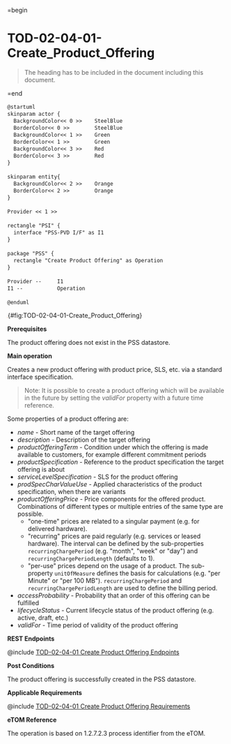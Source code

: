 =begin

# TOD-02-04-01-Create_Product_Offering

> The heading has to be included in the document including this document.

=end

```plantuml
@startuml
skinparam actor {
  BackgroundColor<< 0 >> 	SteelBlue
  BorderColor<< 0 >> 		SteelBlue
  BackgroundColor<< 1 >> 	Green
  BorderColor<< 1 >> 		Green
  BackgroundColor<< 3 >> 	Red
  BorderColor<< 3 >> 		Red
}

skinparam entity{
  BackgroundColor<< 2 >> 	Orange
  BorderColor<< 2 >> 		Orange
}

Provider << 1 >>

rectangle "PSI" {
  interface "PSS-PVD I/F" as I1
}

package "PSS" {
  rectangle "Create Product Offering" as Operation
}

Provider --	    I1
I1 --           Operation

@enduml

```

![TOD-02-04-01: Create Product Offering](../../common/pixel.png){#fig:TOD-02-04-01-Create_Product_Offering}

**Prerequisites**

The product offering does not exist in the PSS datastore.

**Main operation**

Creates a new product offering with product price, SLS, etc. via a standard interface specification.

> Note: It is possible to create a product offering which will be available in the future by setting the *validFor* property with a future time reference.

Some properties of a product offering are:

* *name* - Short name of the target offering
* *description* - Description of the target offering
* *productOfferingTerm* - Condition under which the offering is made available to customers, for example different commitment periods
* *productSpecification* - Reference to the product specification the target offering is about
* *serviceLevelSpecification* - SLS for the product offering
* *prodSpecCharValueUse* - Applied characteristics of the product specification, when there are variants
* *productOfferingPrice* - Price components for the offered product.
  Combinations of different types or multiple entries of the same type are possible.
  * "one-time" prices are related to a singular payment (e.g. for delivered hardware).
  * "recurring" prices are paid regularly (e.g. services or leased hardware).
    The interval can be defined by the sub-properties `recurringChargePeriod` (e.g. "month", "week" or "day") and `recurringChargePeriodLength` (defaults to 1).
  * "per-use" prices depend on the usage of a product.
    The sub-property `unitOfMeasure` defines the basis for calculations (e.g. "per Minute" or "per 100 MB").
    `recurringChargePeriod` and `recurringChargePeriodLength` are used to define the billing period.
* *accessProbability* - Probability that an order of this offering can be fulfilled
* *lifecycleStatus* - Current lifecycle status of the product offering (e.g. active, draft, etc.)
* *validFor* - Time period of validity of the product offering

**REST Endpoints**

@include [TOD-02-04-01 Create Product Offering Endpoints](endpoints/TOD-02-04-01-Create_Product_Offering-endpoints.md)

**Post Conditions**

The product offering is successfully created in the PSS datastore.

**Applicable Requirements**

@include [TOD-02-04-01 Create Product Offering Requirements](requirements/TOD-02-04-01-Create_Product_Offering-requirements.md)

**eTOM Reference**

The operation is based on 1.2.7.2.3 process identifier from the eTOM.
